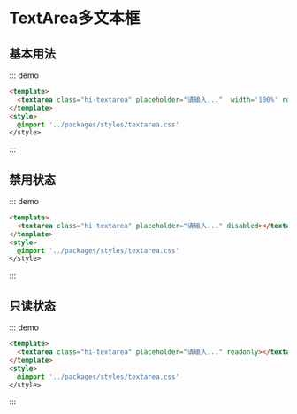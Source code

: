 # TextArea多文本框

## 基本用法
::: demo
```html
<template>
  <textarea class="hi-textarea" placeholder="请输入..."  width='100%' rows="5"></textarea>
</template>
<style>
  @import '../packages/styles/textarea.css'
</style>
```
:::


## 禁用状态
::: demo
```html
<template>
  <textarea class="hi-textarea" placeholder="请输入..." disabled></textarea>
</template>
<style>
  @import '../packages/styles/textarea.css'
</style>
```
:::


## 只读状态
::: demo
```html
<template>
  <textarea class="hi-textarea" placeholder="请输入..." readonly></textarea>
</template>
<style>
  @import '../packages/styles/textarea.css'
</style>
```
:::